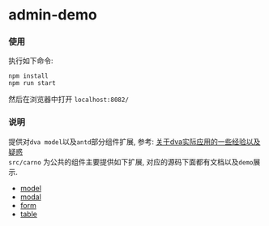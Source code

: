 # admin-demo

### 使用

执行如下命令:

```shell
npm install
npm run start
```

然后在浏览器中打开 `localhost:8082/`

### 说明

提供对`dva model`以及`antd`部分组件扩展, 参考: [关于dva实际应用的一些经验以及疑惑](https://github.com/dvajs/dva/issues/886)    
`src/carno` 为公共的组件主要提供如下扩展, 对应的源码下面都有文档以及`demo`展示.

- [model](./src/carno/utils/model/doc.md)
- [modal](./src/carno/components/Modal/doc.md)
- [form](./src/carno/components/Form/doc.md)
- [table](./src/carno/utils/table/doc.md)


